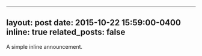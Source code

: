 
---
layout: post
date: 2015-10-22 15:59:00-0400
inline: true
related_posts: false
---

A simple inline announcement.
